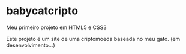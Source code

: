 # babycatcripto
Meu primeiro projeto em HTML5 e CSS3

Este projeto é um site de uma criptomoeda
baseada no meu gato.
(em desenvolvimento...)
